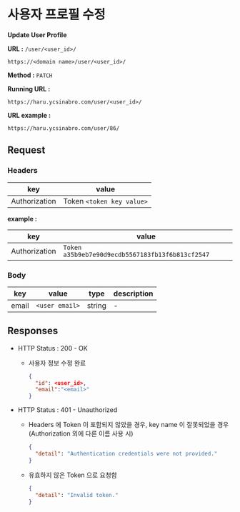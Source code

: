 # 사용자 프로필 수정

**Update User Profile**

**URL :** `/user/<user_id>/`

`https://<domain name>/user/<user_id>/`

**Method :** `PATCH`

**Running URL :**

`https://haru.ycsinabro.com/user/<user_id>/`

**URL example :**

`https://haru.ycsinabro.com/user/86/`

## Request

### Headers

key           | value
------------- | -------------------------
Authorization | Token `<token key value>`

**example :**

key           | value
------------- | ------------------------------------------------
Authorization | `Token a35b9eb7e90d9ecdb5567183fb13f6b813cf2547`

### Body

key   | value          | type   | description
----- | -------------- | ------ | -----------
email | `<user email>` | string | -

## Responses

- HTTP Status : 200 - OK

  - 사용자 정보 수정 완료

    ```json
    {
      "id": <user_id>,
      "email":"<email>"
    }
    ```

- HTTP Status : 401 - Unauthorized

  - Headers 에 Token 이 포함되지 않았을 경우, key name 이 잘못되었을 경우 (Authorization 외에 다른 이름 사용 시)

    ```json
    {
      "detail": "Authentication credentials were not provided."
    }
    ```

  - 유효하지 않은 Token 으로 요청함

    ```json
    {
      "detail": "Invalid token."
    }
    ```
